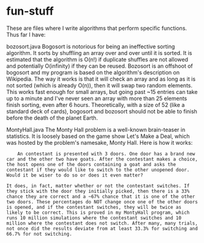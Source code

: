 # fun-stuff
These are files where I write algorithms that perform specific functions. Thus far I have:

bozosort.java
	Bogosort is notorious for being an ineffective sorting algorithm. It sorts by shuffling an array over and over until it is sorted. It is estimated that the algorithm is O(n!) if duplicate shuffles are not allowed and potentially O(infinity) if they can be reused. Bozosort is an offshoot of bogosort and my program is based on the algorithm's description on Wikipedia. The way it works is that it will check an array and as long as it is not sorted (which is already O(n)), then it will swap two random elements. This works fast enough for small arrays, but going past ~15 entries can take up to a minute and I've never seen an array with more than 25 elements finish sorting, even after 6 hours. Theoretically, with a size of 52 (like a standard deck of cards), bogosort and bozosort should not be able to finish before the death of the planet Earth.
	
MontyHall.java
	The Monty Hall problem is a well-known brain-teaser in statistics. It is loosely based on the game show Let's Make a Deal, which was hosted by the problem's namesake, Monty Hall. Here is how it works:
	
		An contestant is presented with 3 doors. One door has a brand new car and the other two have goats. After the contestant makes a choice, the host opens one of the doors containing a goat and asks the contestant if they would like to switch to the other unopened door. Would it be wiser to do so or does it even matter?
	
	It does, in fact, matter whether or not the contestant switches. If they stick with the door they initially picked, then there is a 33% chance they are correct and a ~67% chance that it is one of the other two doors. These percentages do NOT change once one of the other doors is opened, and if the contestant switches, they will be twice as likely to be correct. This is proved in my MontyHall program, which runs 10 million simulations where the contestant switches and 10 million where the contestant does not switch. After many, many trials, not once did the results deviate from at least 33.3% for switching and 66.7% for not switching.
